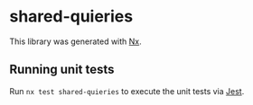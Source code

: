# shared-quieries

This library was generated with [Nx](https://nx.dev).

## Running unit tests

Run `nx test shared-quieries` to execute the unit tests via [Jest](https://jestjs.io).
